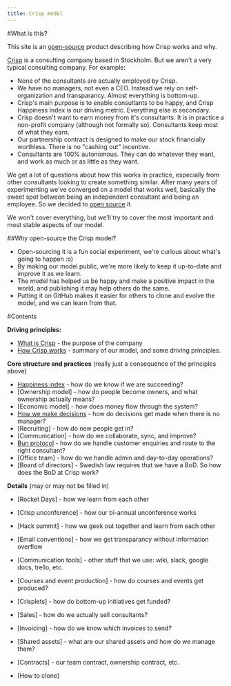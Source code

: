 ```yaml
---
title: Crisp model        
---
```

#What is this?

This site is an [open-source](http://en.wikipedia.org/wiki/Open_source) product describing how Crisp works and why. 

[Crisp](http://www.crisp.se) is a consulting company based in Stockholm. But we aren't a very typical consulting company. 
For example:

* None of the consultants are actually employed by Crisp.
* We have no managers, not even a CEO. Instead we rely on self-organization and transparancy. Almost everything is bottom-up.
* Crisp's main purpose is to enable consultants to be happy, and Crisp Happiness Index is our driving metric. Everything else is secondary.
* Crisp doesn't want to earn money from it's consultants. It is in practice a non-profit company (although not formally so). Consultants keep most of what they earn.
* Our partnership contract is designed to make our stock financially worthless. There is no "cashing out" incentive.
* Consultants are 100% autonomous. They can do whatever they want, and work as much or as little as they want.

We get a lot of questions about how this works in practice, especially from other consultants looking to create something similar. After many years of experimenting we've converged on a model that works well, basically the sweet spot between being an independent consultant and being an employee. So we decided to [open source](http://en.wikipedia.org/wiki/Open_source) it.

We won't cover everything, but we'll try to cover the most important and most stable aspects of our model.


##Why open-source the Crisp model?

* Open-sourcing it is a fun social experiment, we're curious about what's going to happen :o)
* By making our model public, we're more likely to keep it up-to-date and improve it as we learn.
* The model has helped us be happy and make a positive impact in the world, and publishing it may help others do the same.
* Putting it on GitHub makes it easier for others to clone and evolve the model, and we can learn from that.


#Contents

**Driving principles:**

* [What is Crisp](what-is-crisp.html) - the purpose of the company
* [How Crisp works](how-crisp-works.html) - summary of our model, and some driving principles.

**Core structure and practices** (really just a consequence of the principles above)

* [Happiness index](happiness-index.html) - how do we know if we are succeeding?
* [Ownership model] - how do people become owners, and what ownership actually means?
* [Economic model] - how does money flow through the system?
* [How we make decisions](decisions.html) - how do decisions get made when there is no manager?
* [Recruiting] - how do new people get in?
* [Communication] - how do we collaborate, sync, and improve?
* [Bun protocol](bun-protocol.html) - how do we handle customer enquiries and route to the right consultant?
* [Office team] - how do we handle admin and day-to-day operations?
* [Board of directors] - Swedish law requires that we have a BoD. So how does the BoD at Crisp work?


**Details** (may or may not be filled in)

* [Rocket Days] - how we learn from each other
* [Crisp unconference] - how our bi-annual unconference works
* [Hack summit] - how we geek out together and learn from each other
* [Email conventions] - how we get transparancy without information overflow
* [Communication tools] - other stuff that we use: wiki, slack, google docs, trello, etc.
* [Courses and event production] - how do courses and events get produced?
* [Crisplets] - how do bottom-up initiatives get funded?
* [Sales] - how do we actually sell consultants?
* [Invoicing] - how do we know which invoices to send?
* [Shared assets] - what are our shared assets and how do we manage them?
* [Contracts] - our team contract, ownership contract, etc.

* [How to clone]


